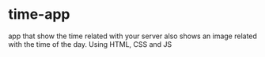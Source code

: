 # time-app
 app that show the time related with your server also shows an image related with the time of the day. Using  HTML, CSS and JS
